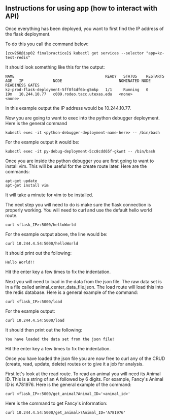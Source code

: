 
## Instructions for using app (how to interact with API)

Once everything has been deployed, you want to first find the IP address of the flask deployment.

To do this you call the command below:
```
[zcw268@isp02 finalpractice]$ kubectl get services --selector "app=kz-test-redis"

```
It should look something like this for the output:
```
NAME                                        READY   STATUS    RESTARTS   AGE   IP             NODE                         NOMINATED NODE   READINESS GATES
kz-prod-flask-deployment-5ff8f4df6b-g5mkp   1/1     Running   0          19m   10.244.10.77   c009.rodeo.tacc.utexas.edu   <none>           <none>
```
In this example output the IP address would be 10.244.10.77.

Now you are going to want to exec into the python debugger deployment. Here is the general command
```
kubectl exec -it <python-debugger-deployment-name-here> -- /bin/bash
```
For the example output it would be:
```
kubectl exec -it py-debug-deployment-5cc8cdd65f-gkwnt -- /bin/bash
```

Once you are inside the python debugger you are first going to want to install vim. This will be useful for the create route later. Here are the commands:
```
apt-get update
apt-get install vim
```
It will take a minute for vim to be installed.

The next step you will need to do is make sure the flask connection is properly working. You will need to curl and use the default hello world route.
```
curl <flask_IP>:5000/helloWorld
```
For the example output above, the line would be:
```
curl 10.244.4.54:5000/helloWorld
```
It should print out the following:
```
Hello World!!
```
Hit the enter key a few times to fix the indentation.

Next you will need to load in the data from the json file. The raw data set is in a file called animal_center_data_file.json. The load route will load this into the redis database. 
Here is a general example of the command:
```
curl <flask_IP>:5000/load
```
For the example output:
```
curl 10.244.4.54:5000/load
```
It should then print out the following:
```
You have loaded the data set from the json file!
```
Hit the enter key a few times to fix the indentation.

Once you have loaded the json file you are now free to curl any of the CRUD (create, read, update, delete) routes or to give it a job for analysis.

First let's look at the read route. To read an animal you will need its Animal ID. This is a string of an A followed by 6 digits. For example, Fancy's Animal ID is A781976.
Here is the general example of the command:
```
curl <flask_IP>:5000/get_animal?Animal_ID='<animal_id>'
```
Here is the command to get Fancy's information:
```
curl 10.244.4.54:5000/get_animal>?Animal_ID='A781976'
```

